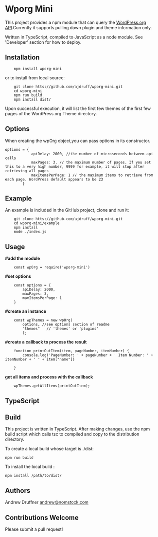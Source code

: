# Wporg Mini

This project provides a npm module that can query the [WordPress.org API](https://codex.wordpress.org/WordPress.org_API).Currently it supports pulling down plugin and theme information only.

Written in TypeScript, compiled to JavaScript as a node module. See 'Developer' section for how to deploy.

## Installation

        npm install wporg-mini

or to install from local source:

        git clone htts://github.com/ajdruff/wporg-mini.git
        cd wporg-mini
        npm run build
        npm install dist/

Upon successful execution, it will list the first few themes of the first few pages of the WordPress.org Theme directory.

## Options

When creating the wpOrg object,you can pass options in its constructor.

    options = {
                apiDelay: 2000, //the number of microseconds between api calls
                maxPages: 3, // the maximum number of pages. If you set this to a very high number, 9999 for example, it will stop after retrieving all pages
                maxItemsPerPage: 1 // the maximum items to retrieve from each page. WordPress default appears to be 23
            }

## Example

An example is included in the GitHub project, clone and run it:

        git clone htts://github.com/ajdruff/wporg-mini.git
        cd wporg-mini/example
        npm install
        node ./index.js

## Usage

**#add the module**

        const wpOrg = require('wporg-mini')

**#set options**

        const options = {
            apiDelay: 2000,
            maxPages: 3,
            maxItemsPerPage: 1
        }

**#create an instance**


        const wpThemes = new wpOrg(
            options, //see options section of readme
            "themes"   // 'themes' or 'plugins'
            );


**#create a callback to process the result**

        function printOutItem(item, pageNumber, itemNumber) {
            console.log('PageNumber: ' + pageNumber + ' Item Number: ' + itemNumber + ' ' + item["name"])
     
        }

**get all items and process with the callback**

        wpThemes.getAllItems(printOutItem);

## TypeScript


## Build

This project is written in TypeScript. After making changes, use the npm build script which calls tsc to compiled and copy to the distribution directory.

To create a local build whose target is ./dist: 

    npm run build

To install the local build :

    npm install /path/to/dist/


## Authors

Andrew Druffner <andrew@nomstock.com>

## Contributions Welcome

Please submit a pull request! 
